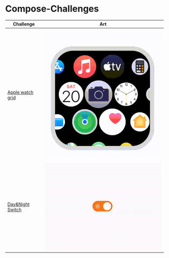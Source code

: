 # Compose-Challenges

Challenge                                                |                                          Art                                                     |
------------ | ------------- |
[Apple watch grid](/app/src/main/java/ru/ozh/compose/challenges/ui/grid/) | ![](art/apple_grid_art.gif) |
[Day&Night Switch](/app/src/main/java/ru/ozh/compose/challenges/ui/switch/) | ![](art/day_and_night_switch.gif) |
